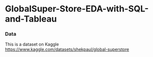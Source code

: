 # GlobalSuper-Store-EDA-with-SQL-and-Tableau


### Data
This is a dataset on Kaggle
https://www.kaggle.com/datasets/shekpaul/global-superstore

